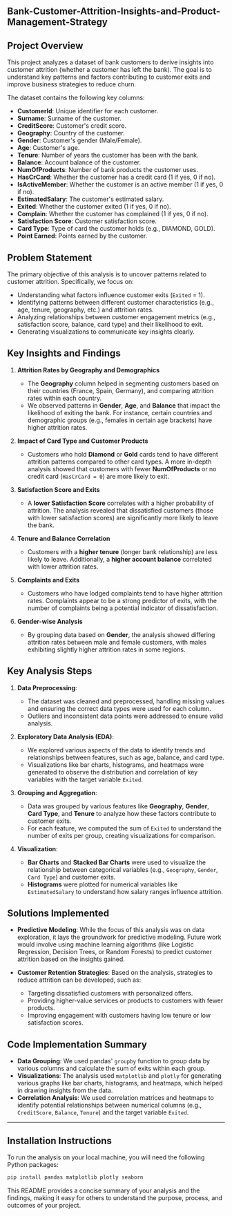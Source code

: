 ## Bank-Customer-Attrition-Insights-and-Product-Management-Strategy

## Project Overview

This project analyzes a dataset of bank customers to derive insights into customer attrition (whether a customer has left the bank). The goal is to understand key patterns and factors contributing to customer exits and improve business strategies to reduce churn. 

The dataset contains the following key columns:
- **CustomerId**: Unique identifier for each customer.
- **Surname**: Surname of the customer.
- **CreditScore**: Customer's credit score.
- **Geography**: Country of the customer.
- **Gender**: Customer's gender (Male/Female).
- **Age**: Customer's age.
- **Tenure**: Number of years the customer has been with the bank.
- **Balance**: Account balance of the customer.
- **NumOfProducts**: Number of bank products the customer uses.
- **HasCrCard**: Whether the customer has a credit card (1 if yes, 0 if no).
- **IsActiveMember**: Whether the customer is an active member (1 if yes, 0 if no).
- **EstimatedSalary**: The customer's estimated salary.
- **Exited**: Whether the customer exited (1 if yes, 0 if no).
- **Complain**: Whether the customer has complained (1 if yes, 0 if no).
- **Satisfaction Score**: Customer satisfaction score.
- **Card Type**: Type of card the customer holds (e.g., DIAMOND, GOLD).
- **Point Earned**: Points earned by the customer.

## Problem Statement

The primary objective of this analysis is to uncover patterns related to customer attrition. Specifically, we focus on:
- Understanding what factors influence customer exits (`Exited` = 1).
- Identifying patterns between different customer characteristics (e.g., age, tenure, geography, etc.) and attrition rates.
- Analyzing relationships between customer engagement metrics (e.g., satisfaction score, balance, card type) and their likelihood to exit.
- Generating visualizations to communicate key insights clearly.

## Key Insights and Findings

1. **Attrition Rates by Geography and Demographics**
   - The **Geography** column helped in segmenting customers based on their countries (France, Spain, Germany), and comparing attrition rates within each country.
   - We observed patterns in **Gender**, **Age**, and **Balance** that impact the likelihood of exiting the bank. For instance, certain countries and demographic groups (e.g., females in certain age brackets) have higher attrition rates.

2. **Impact of Card Type and Customer Products**
   - Customers who hold **Diamond** or **Gold** cards tend to have different attrition patterns compared to other card types. A more in-depth analysis showed that customers with fewer **NumOfProducts** or no credit card (`HasCrCard = 0`) are more likely to exit.

3. **Satisfaction Score and Exits**
   - A **lower Satisfaction Score** correlates with a higher probability of attrition. The analysis revealed that dissatisfied customers (those with lower satisfaction scores) are significantly more likely to leave the bank.
   
4. **Tenure and Balance Correlation**
   - Customers with a **higher tenure** (longer bank relationship) are less likely to leave. Additionally, a **higher account balance** correlated with lower attrition rates.

5. **Complaints and Exits**
   - Customers who have lodged complaints tend to have higher attrition rates. Complaints appear to be a strong predictor of exits, with the number of complaints being a potential indicator of dissatisfaction.

6. **Gender-wise Analysis**
   - By grouping data based on **Gender**, the analysis showed differing attrition rates between male and female customers, with males exhibiting slightly higher attrition rates in some regions.

## Key Analysis Steps

1. **Data Preprocessing**:
   - The dataset was cleaned and preprocessed, handling missing values and ensuring the correct data types were used for each column.
   - Outliers and inconsistent data points were addressed to ensure valid analysis.

2. **Exploratory Data Analysis (EDA)**:
   - We explored various aspects of the data to identify trends and relationships between features, such as age, balance, and card type.
   - Visualizations like bar charts, histograms, and heatmaps were generated to observe the distribution and correlation of key variables with the target variable `Exited`.

3. **Grouping and Aggregation**:
   - Data was grouped by various features like **Geography**, **Gender**, **Card Type**, and **Tenure** to analyze how these factors contribute to customer exits.
   - For each feature, we computed the sum of `Exited` to understand the number of exits per group, creating visualizations for comparison.

4. **Visualization**:
   - **Bar Charts** and **Stacked Bar Charts** were used to visualize the relationship between categorical variables (e.g., `Geography`, `Gender`, `Card Type`) and customer exits.
   - **Histograms** were plotted for numerical variables like `EstimatedSalary` to understand how salary ranges influence attrition.

## Solutions Implemented

- **Predictive Modeling**: While the focus of this analysis was on data exploration, it lays the groundwork for predictive modeling. Future work would involve using machine learning algorithms (like Logistic Regression, Decision Trees, or Random Forests) to predict customer attrition based on the insights gained.

- **Customer Retention Strategies**: Based on the analysis, strategies to reduce attrition can be developed, such as:
  - Targeting dissatisfied customers with personalized offers.
  - Providing higher-value services or products to customers with fewer products.
  - Improving engagement with customers having low tenure or low satisfaction scores.

## Code Implementation Summary

- **Data Grouping**: We used pandas' `groupby` function to group data by various columns and calculate the sum of exits within each group.
- **Visualizations**: The analysis used `matplotlib` and `plotly` for generating various graphs like bar charts, histograms, and heatmaps, which helped in drawing insights from the data.
- **Correlation Analysis**: We used correlation matrices and heatmaps to identify potential relationships between numerical columns (e.g., `CreditScore`, `Balance`, `Tenure`) and the target variable `Exited`.

---

## Installation Instructions

To run the analysis on your local machine, you will need the following Python packages:

```bash
pip install pandas matplotlib plotly seaborn
```



This README provides a concise summary of your analysis and the findings, making it easy for others to understand the purpose, process, and outcomes of your project.

